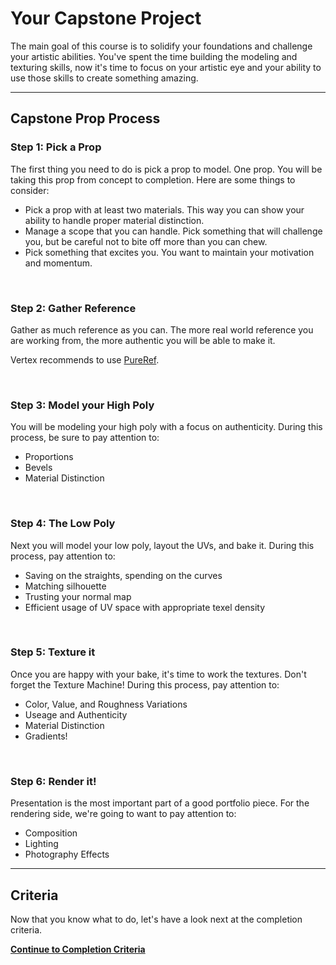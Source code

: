 # Your Capstone Project

<p>The main goal of this course is to solidify your foundations and challenge your artistic abilities. You've spent the time building the modeling and texturing skills, now it's time to focus on your artistic eye and your ability to use those skills to create something amazing.</p>
<hr>
<h2>Capstone Prop Process</h2>
<h3>Step 1: Pick a Prop</h3>
<p>The first thing you need to do is pick a prop to model. One prop. You will be taking this prop from concept to completion. Here are some things to consider:</p>
<ul>
<li>Pick a prop with at least two materials. This way you can show your ability to handle proper material distinction.</li>
<li>Manage a scope that you can handle. Pick something that will challenge you, but be careful not to bite off more than you can chew.</li>
<li>Pick something that excites you. You want to maintain your motivation and momentum.</li>
</ul>
<p>&nbsp;</p>
<h3>Step 2: Gather Reference</h3>
<p>Gather as much reference as you can. The more real world reference you are working from, the more authentic you will be able to make it.</p>
<p>Vertex recommends to use <a class="instructure_file_link inline_disabled" href="https://www.pureref.com/" target="_blank">PureRef</a>.</p>
<p>&nbsp;</p>
<h3>Step 3: Model your High Poly</h3>
<p>You will be modeling your high poly with a focus on authenticity. During this process, be sure to pay attention to:</p>
<ul>
<li>Proportions</li>
<li>Bevels</li>
<li>Material Distinction</li>
</ul>
<p>&nbsp;</p>
<h3>Step 4: The Low Poly</h3>
<p>Next you will model your low poly, layout the UVs, and bake it. During this process, pay attention to:</p>
<ul>
<li>Saving on the straights, spending on the curves</li>
<li>Matching silhouette</li>
<li>Trusting your normal map</li>
<li>Efficient usage of UV space with appropriate texel density</li>
</ul>
<p>&nbsp;</p>
<h3>Step 5: Texture it</h3>
<p>Once you are happy with your bake, it's time to work the textures. Don't forget the Texture Machine! During this process, pay attention to:</p>
<ul>
<li>Color, Value, and Roughness Variations</li>
<li>Useage and Authenticity</li>
<li>Material Distinction</li>
<li>Gradients!</li>
</ul>
<p>&nbsp;</p>
<h3>Step 6: Render it!</h3>
<p>Presentation is the most important part of a good portfolio piece. For the rendering side, we're going to want to pay attention to:</p>
<ul>
<li>Composition</li>
<li>Lighting</li>
<li>Photography Effects</li>
</ul>
<hr>
<h2>Criteria</h2>
<p>Now that you know what to do, let's have a look next at the completion criteria.</p>
<p><strong><a title="Completion Criteria" href="https://vertexschool.instructure.com/courses/204/pages/completion-criteria" data-api-endpoint="https://vertexschool.instructure.com/api/v1/courses/204/pages/completion-criteria" data-api-returntype="Page">Continue to Completion Criteria</a></strong></p>